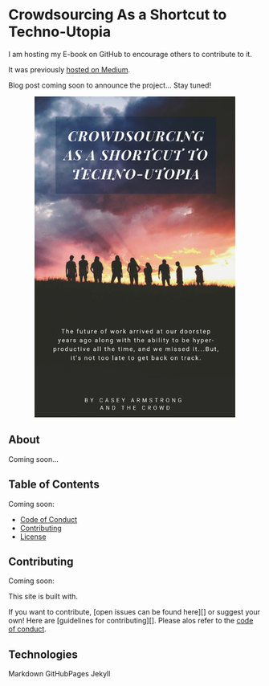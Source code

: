 # Crowdsourcing As a Shortcut to Techno-Utopia

I am hosting my E-book on GitHub to encourage others to contribute to it.

It was previously [hosted on Medium](https://medium.com/@CrowdsourcingKC/crowdsourcing-as-a-shortcut-to-the-technological-singularity-free-e-book-bb7357a53f70).


Blog post coming soon to announce the project... Stay tuned!

<div style="text-align:center"><img src ="https://raw.githubusercontent.com/CrowdsourcingKC/crowdsourcingshortcut/master/images/cover.png" alt="book cover" width="400"/></div>

## About

Coming soon...

## Table of Contents

Coming soon:

- [Code of Conduct]()
- [Contributing]()
- [License]()

## Contributing

Coming soon:

This site is built with.

If you want to contribute, [open issues can be found here][] or suggest your own! Here are [guidelines for contributing][]. Please alos refer to the [code of conduct]().

## Technologies

Markdown
GitHubPages
Jekyll
